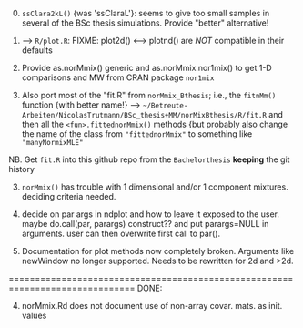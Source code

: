 

0. `ssClara2kL()` {was 'ssClaraL'}: seems to give too small samples in
	several of the BSc thesis simulations.  Provide "better" alternative!

0. --> `R/plot.R`: FIXME: plot2d() <--> plotnd() are *NOT* compatible in their defaults

1. Provide  as.norMmix() generic and   as.norMmix.nor1mix()  to get 1-D
   comparisons and MW<n>  from CRAN package  `nor1mix`

2. Also port most of the "fit.R" from `norMmix_Bthesis`; i.e., the  `fitnMm()`
  function {with better name!} -->
  `~/Betreute-Arbeiten/NicolasTrutmann/BSc_thesis+MM/norMixBthesis/R/fit.R`
  and then all  the   `<fun>.fittednorMmix()`  methods
  {but probably also change the name of the class from
  `"fittednorMmix"` to something like
  `"manyNormixMLE"`

  NB. Get `fit.R` into this github repo from the `Bachelorthesis` **keeping** the git history
  
  
3. `norMmix()` has trouble with 1 dimensional and/or 1 component mixtures. 
   deciding criteria needed.
   
5. decide on par args in ndplot and how to leave it exposed to the user. 
   maybe do.call(par, parargs) construct?? and put parargs=NULL in arguments.
   user can then overwrite first call to par().
   
6. Documentation for plot methods now completely broken. Arguments like 
   newWindow no longer supported. Needs to be rewritten for 2d and >2d. 


==============================================================================
DONE:

4. norMmix.Rd does not document use of non-array covar. mats. as init. values

